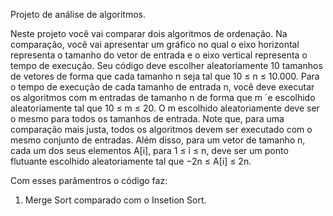 Projeto de análise de algoritmos.

Neste projeto você vai comparar dois algoritmos de ordenação. Na comparação, você vai apresentar um gráfico no qual o eixo horizontal representa o tamanho do vetor de entrada e o eixo vertical representa o tempo de execução. Seu código deve escolher aleatoriamente 10 tamanhos de vetores de forma que cada tamanho n seja tal que 10 ≤ n ≤ 10.000.
Para o tempo de execução de cada tamanho de entrada n, você deve executar os algoritmos com m entradas de tamanho n de forma que m ´e escolhido aleatoriamente tal que 10 ≤ m ≤ 20. O m escolhido aleatoriamente deve ser o mesmo para todos os tamanhos de entrada. Note que, para uma comparação mais justa, todos os algoritmos devem ser executado com o mesmo conjunto de entradas. Além disso, para um vetor de tamanho n, cada um dos seus elementos A[i], para 1 ≤ i ≤ n, deve ser um ponto flutuante escolhido aleatoriamente tal que −2n ≤ A[i] ≤ 2n.


Com esses parâmentros o código faz:
1.	Merge Sort comparado com o Insetion Sort.